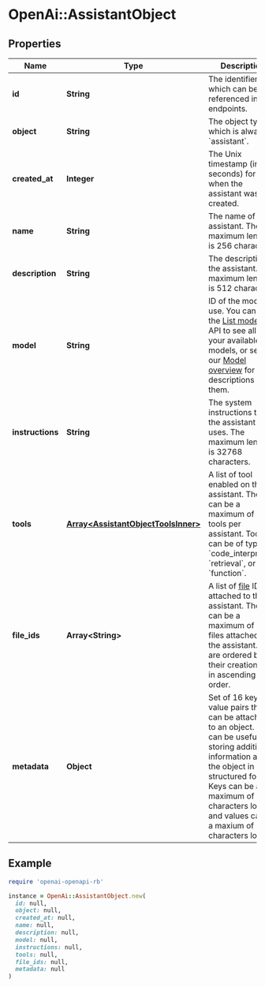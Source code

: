# OpenAi::AssistantObject

## Properties

| Name | Type | Description | Notes |
| ---- | ---- | ----------- | ----- |
| **id** | **String** | The identifier, which can be referenced in API endpoints. |  |
| **object** | **String** | The object type, which is always &#x60;assistant&#x60;. |  |
| **created_at** | **Integer** | The Unix timestamp (in seconds) for when the assistant was created. |  |
| **name** | **String** | The name of the assistant. The maximum length is 256 characters.  |  |
| **description** | **String** | The description of the assistant. The maximum length is 512 characters.  |  |
| **model** | **String** | ID of the model to use. You can use the [List models](/docs/api-reference/models/list) API to see all of your available models, or see our [Model overview](/docs/models/overview) for descriptions of them.  |  |
| **instructions** | **String** | The system instructions that the assistant uses. The maximum length is 32768 characters.  |  |
| **tools** | [**Array&lt;AssistantObjectToolsInner&gt;**](AssistantObjectToolsInner.md) | A list of tool enabled on the assistant. There can be a maximum of 128 tools per assistant. Tools can be of types &#x60;code_interpreter&#x60;, &#x60;retrieval&#x60;, or &#x60;function&#x60;.  |  |
| **file_ids** | **Array&lt;String&gt;** | A list of [file](/docs/api-reference/files) IDs attached to this assistant. There can be a maximum of 20 files attached to the assistant. Files are ordered by their creation date in ascending order.  |  |
| **metadata** | **Object** | Set of 16 key-value pairs that can be attached to an object. This can be useful for storing additional information about the object in a structured format. Keys can be a maximum of 64 characters long and values can be a maxium of 512 characters long.  |  |

## Example

```ruby
require 'openai-openapi-rb'

instance = OpenAi::AssistantObject.new(
  id: null,
  object: null,
  created_at: null,
  name: null,
  description: null,
  model: null,
  instructions: null,
  tools: null,
  file_ids: null,
  metadata: null
)
```

